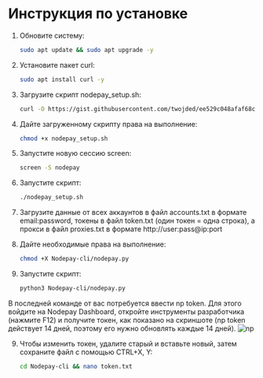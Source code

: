 # Инструкция по установке

1. Обновите систему:

    ```bash
    sudo apt update && sudo apt upgrade -y
    ```

2. Установите пакет curl:

    ```bash
    sudo apt install curl -y
    ```

3. Загрузите скрипт nodepay_setup.sh:

    ```bash
    curl -O https://gist.githubusercontent.com/twojded/ee529c048afaf68cd4fdadb54e97b54f/raw/b2640b1ed7d8d065bbc00339e45b96461c6ab4b4/nodepay_setup.sh

    ```

4. Дайте загруженному скрипту права на выполнение:

    ```bash
    chmod +x nodepay_setup.sh
    ```

5. Запустите новую сессию screen:

    ```bash
    screen -S nodepay
    ```

6. Запустите скрипт:

    ```bash
    ./nodepay_setup.sh
    ```
7. Загрузите данные от всех аккаунтов в файл accounts.txt в формате email:password, токены в файл token.txt (один токен = одна строка), а прокси в файл proxies.txt в формате http://user:pass@ip:port
 
8. Дайте необходимые права на выполнение:

    ```bash
    chmod +X Nodepay-cli/nodepay.py
    ```

9. Запустите скрипт:

    ```bash
    python3 Nodepay-cli/nodepay.py
    ```

В последней команде от вас потребуется ввести np token. Для этого войдите на Nodepay Dashboard, откройте инструменты разработчика (нажмите F12) и получите токен, как показано на скриншоте (np token действует 14 дней, поэтому его нужно обновлять каждые 14 дней).
    ![np](https://github.com/user-attachments/assets/731dd642-46f2-41f4-9de5-60df7e34a1bf)

9. Чтобы изменить токен, удалите старый и вставьте новый, затем сохраните файл с помощью CTRL+X, Y:
    
    ```bash
    cd Nodepay-cli && nano token.txt
    ```
